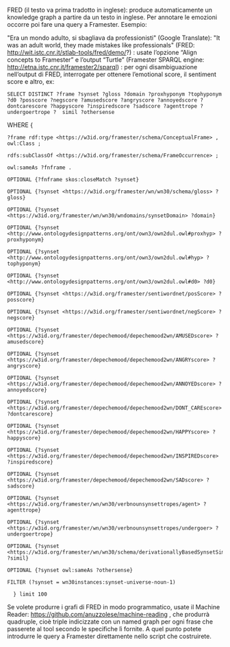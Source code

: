 FRED (il testo va prima tradotto in inglese): produce automaticamente un knowledge graph a partire da un testo in inglese. Per annotare le emozioni occorre poi fare una query a Framester.
Esempio:

"Era un mondo adulto, si sbagliava da professionisti"
(Google Translate): "It was an adult world, they made mistakes like professionals"
(FRED: http://wit.istc.cnr.it/stlab-tools/fred/demo/?) : usate l’opzione “Align concepts to Framester” e l’output “Turtle”
(Framester SPARQL engine: http://etna.istc.cnr.it/framester2/sparql) : per ogni disambiguazione nell’output di FRED, interrogate per ottenere l’emotional score, il sentiment score e altro, ex:



    SELECT DISTINCT ?frame ?synset ?gloss ?domain ?proxhyponym ?tophyponym ?d0 ?posscore ?negscore ?amusedscore ?angryscore ?annoyedscore ?dontcarescore ?happyscore ?inspiredscore ?sadscore ?agenttrope ?undergoertrope ?  simil ?othersense

  WHERE {

    ?frame rdf:type <https://w3id.org/framester/schema/ConceptualFrame> , owl:Class ;

    rdfs:subClassOf <https://w3id.org/framester/schema/FrameOccurrence> ;
  
    owl:sameAs ?fnframe .
  
    OPTIONAL {?fnframe skos:closeMatch ?synset}

    OPTIONAL {?synset <https://w3id.org/framester/wn/wn30/schema/gloss> ?gloss}
  
    OPTIONAL {?synset <https://w3id.org/framester/wn/wn30/wndomains/synsetDomain> ?domain}
  
    OPTIONAL {?synset <http://www.ontologydesignpatterns.org/ont/own3/own2dul.owl#proxhyp> ?proxhyponym}
  
    OPTIONAL {?synset <http://www.ontologydesignpatterns.org/ont/own3/own2dul.owl#hyp> ?tophyponym}
  
    OPTIONAL {?synset <http://www.ontologydesignpatterns.org/ont/own3/own2dul.owl#d0> ?d0}
  
    OPTIONAL {?synset <https://w3id.org/framester/sentiwordnet/posScore> ?posscore}
  
    OPTIONAL {?synset <https://w3id.org/framester/sentiwordnet/negScore> ?negscore}
  
    OPTIONAL {?synset <https://w3id.org/framester/depechemood/depechemood2wn/AMUSEDscore> ?amusedscore}
  
    OPTIONAL {?synset <https://w3id.org/framester/depechemood/depechemood2wn/ANGRYscore> ?angryscore}
  
    OPTIONAL {?synset <https://w3id.org/framester/depechemood/depechemood2wn/ANNOYEDscore> ?annoyedscore}
  
    OPTIONAL {?synset <https://w3id.org/framester/depechemood/depechemood2wn/DONT_CAREscore> ?dontcarescore}
  
    OPTIONAL {?synset <https://w3id.org/framester/depechemood/depechemood2wn/HAPPYscore> ?happyscore}
  
    OPTIONAL {?synset <https://w3id.org/framester/depechemood/depechemood2wn/INSPIREDscore> ?inspiredscore}
  
    OPTIONAL {?synset <https://w3id.org/framester/depechemood/depechemood2wn/SADscore> ?sadscore}
  
    OPTIONAL {?synset <https://w3id.org/framester/wn/wn30/verbnounsynsettropes/agent> ?agenttrope}
  
    OPTIONAL {?synset <https://w3id.org/framester/wn/wn30/verbnounsynsettropes/undergoer> ?undergoertrope}
  
    OPTIONAL {?synset <https://w3id.org/framester/wn/wn30/schema/derivationallyBasedSynsetSimilarity> ?simil}
  
    OPTIONAL {?synset owl:sameAs ?othersense}
  
    FILTER (?synset = wn30instances:synset-universe-noun-1)

      } limit 100


Se volete produrre i grafi di FRED in modo programmatico, usate il Machine Reader: https://github.com/anuzzolese/machine-reading , che produrrà quadruple, cioè triple indicizzate con un named graph per ogni frase che passerete al tool secondo le specifiche lì fornite.
A quel punto potete introdurre le query a Framester direttamente nello script che costruirete.
